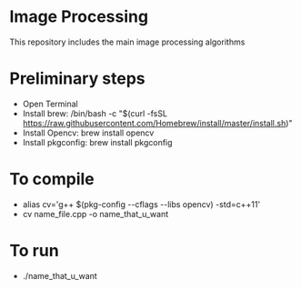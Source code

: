 # Image Processing

This repository includes the main image processing algorithms

# Preliminary steps
- Open Terminal
- Install brew: /bin/bash -c "$(curl -fsSL https://raw.githubusercontent.com/Homebrew/install/master/install.sh)" 
- Install Opencv: brew install opencv
- Install pkgconfig: brew install pkgconfig

# To compile
- alias cv='g++ $(pkg-config --cflags --libs opencv) -std=c++11'
- cv name_file.cpp -o name_that_u_want

# To run
- ./name_that_u_want

